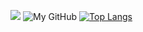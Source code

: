 ![](https://github-profile-summary-cards.vercel.app/api/cards/profile-details?username=mikitosina1&theme=transparent)
![My GitHub](https://github-readme-stats.vercel.app/api?username=mikitosina1&show_icons=true&theme=transparent)
[![Top Langs](https://github-readme-stats.vercel.app/api/top-langs/?username=mikitosina1&theme=transparent&layout=compact)](https://github.com/anuraghazra/github-readme-stats)
